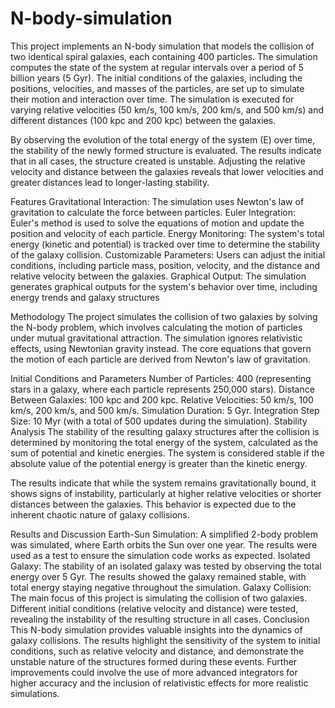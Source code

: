 # N-body-simulation
This project implements an N-body simulation that models the collision of two identical spiral galaxies, each containing 400 particles. The simulation computes the state of the system at regular intervals over a period of 5 billion years (5 Gyr). The initial conditions of the galaxies, including the positions, velocities, and masses of the particles, are set up to simulate their motion and interaction over time. The simulation is executed for varying relative velocities (50 km/s, 100 km/s, 200 km/s, and 500 km/s) and different distances (100 kpc and 200 kpc) between the galaxies.

By observing the evolution of the total energy of the system (E) over time, the stability of the newly formed structure is evaluated. The results indicate that in all cases, the structure created is unstable. Adjusting the relative velocity and distance between the galaxies reveals that lower velocities and greater distances lead to longer-lasting stability.

Features
Gravitational Interaction: The simulation uses Newton's law of gravitation to calculate the force between particles.
Euler Integration: Euler's method is used to solve the equations of motion and update the position and velocity of each particle.
Energy Monitoring: The system's total energy (kinetic and potential) is tracked over time to determine the stability of the galaxy collision.
Customizable Parameters: Users can adjust the initial conditions, including particle mass, position, velocity, and the distance and relative velocity between the galaxies.
Graphical Output: The simulation generates graphical outputs for the system's behavior over time, including energy trends and galaxy structures

Methodology
The project simulates the collision of two galaxies by solving the N-body problem, which involves calculating the motion of particles under mutual gravitational attraction. The simulation ignores relativistic effects, using Newtonian gravity instead. The core equations that govern the motion of each particle are derived from Newton's law of gravitation.

Initial Conditions and Parameters
Number of Particles: 400 (representing stars in a galaxy, where each particle represents 250,000 stars).
Distance Between Galaxies: 100 kpc and 200 kpc.
Relative Velocities: 50 km/s, 100 km/s, 200 km/s, and 500 km/s.
Simulation Duration: 5 Gyr.
Integration Step Size: 10 Myr (with a total of 500 updates during the simulation).
Stability Analysis
The stability of the resulting galaxy structures after the collision is determined by monitoring the total energy of the system, calculated as the sum of potential and kinetic energies. The system is considered stable if the absolute value of the potential energy is greater than the kinetic energy.

The results indicate that while the system remains gravitationally bound, it shows signs of instability, particularly at higher relative velocities or shorter distances between the galaxies. This behavior is expected due to the inherent chaotic nature of galaxy collisions.

Results and Discussion
Earth-Sun Simulation: A simplified 2-body problem was simulated, where Earth orbits the Sun over one year. The results were used as a test to ensure the simulation code works as expected.
Isolated Galaxy: The stability of an isolated galaxy was tested by observing the total energy over 5 Gyr. The results showed the galaxy remained stable, with total energy staying negative throughout the simulation.
Galaxy Collision: The main focus of this project is simulating the collision of two galaxies. Different initial conditions (relative velocity and distance) were tested, revealing the instability of the resulting structure in all cases.
Conclusion
This N-body simulation provides valuable insights into the dynamics of galaxy collisions. The results highlight the sensitivity of the system to initial conditions, such as relative velocity and distance, and demonstrate the unstable nature of the structures formed during these events. Further improvements could involve the use of more advanced integrators for higher accuracy and the inclusion of relativistic effects for more realistic simulations.
